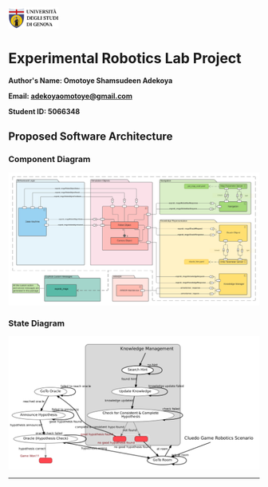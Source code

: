 <a href="https://unige.it/en/">
<img src="images/genoa_logo.png" width="20%" height="20%" title="University of Genoa" alt="University of Genoa" >
</a>

# Experimental Robotics Lab Project

**Author's Name: Omotoye Shamsudeen Adekoya**

**Email: adekoyaomotoye@gmail.com**

**Student ID: 5066348**

## Proposed Software Architecture

### Component Diagram

<img src="UML%20Diagrams/component_diagram_v3.png"  title="Component Diagram Version 3" alt="Component Diagram Version 3" >

### State Diagram

<img src="UML%20Diagrams/state_diagram_v2.png"  title="Smach Viewer State Diagram Version 2" alt="Smach Viewer State Diagram Version 2.1" >

---
